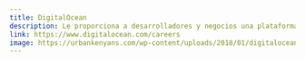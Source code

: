 ```yaml
---
title: DigitalOcean
description: Le proporciona a desarrolladores y negocios una plataforma segura y fácil de usar de computación en la nube para servidores virtuales, almacenamiento de objetos, y más
link: https://www.digitalocean.com/careers
image: https://urbankenyans.com/wp-content/uploads/2018/01/digitalocean-logo.jpg
---
```

